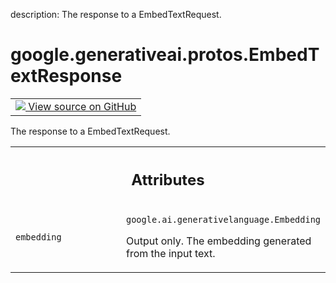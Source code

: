 description: The response to a EmbedTextRequest.

<div itemscope itemtype="http://developers.google.com/ReferenceObject">
<meta itemprop="name" content="google.generativeai.protos.EmbedTextResponse" />
<meta itemprop="path" content="Stable" />
</div>

# google.generativeai.protos.EmbedTextResponse

<!-- Insert buttons and diff -->

<table class="tfo-notebook-buttons tfo-api nocontent">
<td>
  <a target="_blank" href="https://github.com/googleapis/google-cloud-python/tree/main/packages/google-ai-generativelanguage/google/ai/generativelanguage_v1beta/types/text_service.py#L308-L326">
    <img src="https://www.tensorflow.org/images/GitHub-Mark-32px.png" />
    View source on GitHub
  </a>
</td>
</table>



The response to a EmbedTextRequest.

<!-- Placeholder for "Used in" -->




<!-- Tabular view -->
 <table class="responsive fixed orange">
<colgroup><col width="214px"><col></colgroup>
<tr><th colspan="2"><h2 class="add-link">Attributes</h2></th></tr>

<tr>
<td>

`embedding`<a id="embedding"></a>

</td>
<td>

`google.ai.generativelanguage.Embedding`

Output only. The embedding generated from the
input text.


</td>
</tr>
</table>



